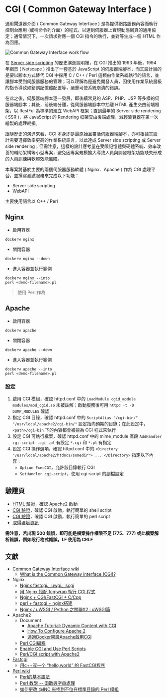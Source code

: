 # CGI ( Common Gateway Interface )

通用閘道器介面 ( Common Gateway Interface ) 是為提供網路服務內容而執行控制台應用 (或稱命令列介面）的程式，以達到伺服器上實現動態網頁的通用協定；通常情況下，一次請求對應一個 CGI 指令的執行，並對等生成一個 HTML 作為回應。

![Common Gateway Interface work flow](https://mixwithmarketing.com/wp-content/uploads/2022/02/Common-Gateway-Interface.png)

在 [Server side scripting](https://en.wikipedia.org/wiki/Server-side_scripting) 的歷史演進說明裡，在 CGI 推出的 1993 年後，1994 年網景 ( Netscape ) 推出了一套基於 JavaScript 的伺服器端腳本，而其設計目的是要以腳本方式替代 CGI 中採用 C / C++ / Perl 這類由作業系統執行的語言，並讓腳本受到伺服器服務的管理；可以理解為是避免開發人員，因使用作業系統層級的指令導致如錯誤記憶體配置等，嚴重可使系統崩潰的錯誤。

在此之後，伺服器端腳本逐一發展，即後續常見的 ASP、PHP、JSP 等多樣的伺服器端腳本；其後，前後端分離，從伺服器端腳本中抽離 HTML 產生交由前端框架，以 RestFul 為標準的建立 WebAPI 框架；直到最年的 Server side rendering ( SSR )，將 JavaScript 的 Rendering 框架交由後端處理，減輕瀏覽器在第一次繪製的處理耗損。

跟隨歷史的演進來看，CGI 本身即是最原始且靈活伺服器端腳本，亦可根據其設計需要選擇效率更高的作業系統語言，以此達成 Server side scripting 或 Server side rendering；但需注意，這樣的設計應考量在受限記憶體與硬體系統、效率改善的輔助架構等小型專案，避免因專案規模擴大導致人員與開發框架功能缺失形成的人員訓練與軟體效能風險。

本專案將基於主要的兩個伺服器服務軟體 ( Nginx、Apache ) 作為 CGI 處理平台，並撰寫測試服務來完成以下功能：

+ Server side scripting
+ WebAPI

主要使用語言以 C++ / Perl

## Nginx

+ 啟用容器

```
dockerw nginx
```

+ 關閉容器

```
dockerw nginx --down
```

+ 進入容器並執行範例

```
dockerw nginx --into
perl <demo-filename>.pl
```
> 使用 Perl 作為

## Apache

+ 啟用容器

```
dockerw apache
```

+ 關閉容器

```
dockerw apache --down
```

+ 進入容器並執行範例

```
dockerw apache --into
perl <demo-filename>.pl
```

### 設定

1. 啟用 CGI 模組，確認 httpd.conf 中的 ```LoadModule cgid_module modules/mod_cgid.so``` 未被註解；啟動服務後可用 ```httpd -t -D DUMP_MODULES``` 確認
2. 指定 CGI 目錄，確認 httpd.conf 中的 ```ScriptAlias "/cgi-bin/" "/usr/local/apache2/cgi-bin/"``` 設定指向預期的目錄；在此設定中，```<path>/cgi-bin``` 下的內容都會被視為 CGI 程式來執行
3. 設定 CGI 可執行檔案，確認 httpd.conf 中的 mime_module 區段 ```AddHandler cgi-script .cgi .pl``` 有設定 ```*.cgi```  和 ```*.pl``` 有指定
4. 設定 CGI 操作選項，確認 httpd.conf 中的 ```<Directory "/usr/local/apache2/htdocs/somedir"> ... </Directory>``` 指定以下內容：
    + ```Option ExecCGI```，允許該目錄執行 CGI
    + ```SetHandler cgi-script```，使用 cgi-script 的副檔設定

## 驗證頁

+ [HTML 驗證](http://localhost/index.html)，確認 Apache2 啟動
+ [CGI 驗證](http://localhost/cgi-bin/cgi)，確認 CGI 啟動，執行簡單的 shell script
+ [CGI 驗證](http://localhost/cgi-bin/index.pl)，確認 CGI 啟動，執行簡單的 perl script
+ [取得環境資訊](http://localhost/cgi-bin/printenv.pl)

**需注意，若出現 500 錯誤，即可能是檔案操作權限不足 (775、777) 或此檔案解析錯誤，例如段行格式錯誤，LF 使用為 CRLF**

## 文獻

+ [Common Gateway Interface wiki](https://zh.wikipedia.org/zh-tw/%E9%80%9A%E7%94%A8%E7%BD%91%E5%85%B3%E6%8E%A5%E5%8F%A3)
    - [What is the Common Gateway interface (CGI)?](https://mixwithmarketing.com/2022/02/what-is-the-common-gateway-interface-cgi/)
+ Nginx
    - [Nginx fastcgi、uwgi、scgi](https://www.796t.com/content/1546776782.html)
    - [用 Nginx 搭配 fcgiwrap 執行 CGI 程式](https://opensourcedoc.com/web-programming/run-cgi-programs-with-fcgiwrap/)
    - [Nginx + CGI/FastCGI + C/Cpp](https://www.cnblogs.com/skynet/p/4173450.html)
    - [perl + fastcgi + nginx搭建](http://www.ttlsa.com/nginx/perl-fastcgi-nginx/)
    - [Nginx / uWSGI / Python 之關聯#2 : uWSGI篇](https://medium.com/bucketing/nginx-uwsgi-python-%E4%B9%8B%E9%97%9C%E8%81%AF-2-uwsgi%E7%AF%87-7b439ef028ec)
+ Apache2
    - Document
        + [Apache Tutorial: Dynamic Content with CGI](https://httpd.apache.org/docs/2.4/howto/cgi.html)
        + [How To Configure Apache 2](https://www3.ntu.edu.sg/home/ehchua/programming/howto/Apache_HowToConfigure.html)
        + [透過Docker架設Apache啟用CGI](https://r888800009.github.io/posts/cgi-apache/)
    - [Perl CGI編程](http://www.w3big.com/zh-TW/perl/perl-cgi-programming.html)
    - [Enable CGI and Use Perl Scripts](https://www.server-world.info/en/note?os=Ubuntu_16.04&p=httpd&f=2)
    - [Perl/CGI script with Apache2](https://perlmaven.com/perl-cgi-script-with-apache2)
+ [Fastcgi](https://fastcgi-archives.github.io/)
    - [用c++写一个 “hello,world” 的 FastCGI程序](https://www.cnblogs.com/oxspirt/p/5505184.html)
+ [Perl wiki](https://zh.wikipedia.org/zh-tw/Perl)
    - [Perl的基本語法](http://ind.ntou.edu.tw/~dada/cgi/Perlsynx.htm)
    - [Perl 教學 -- 函數與字串處理](http://web.nchu.edu.tw/~jlu/cyut/perl-functions.shtml)
    - [如何更改 @INC 來找到不位在標準目錄的 Perl 模組](https://tw.perlmaven.com/how-to-change-inc-to-find-perl-modules-in-non-standard-locations)
